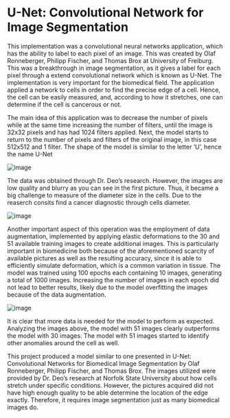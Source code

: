 # U-Net: Convolutional Network for Image Segmentation

  This implementation was a convolutional neural networks application, which has the ability to label to each pixel of an image. This was created by Olaf Ronneberger, Philipp Fischer, and Thomas Brox at University of Freiburg. This was a breakthrough in image segmentation, as it gives a label for each pixel through a extend convolutional network which is known as U-Net. The implementation is very important for the biomedical field. The application applied a network to cells in order to find the precise edge of a cell. Hence, the cell can be easily measured, and, according to how it stretches, one can determine if the cell is cancerous or not. 

  The main idea of this application was to decrease the number of pixels while at the same time increasing the number of filters, until the image is 32x32 pixels and has had 1024 filters applied. Next, the model starts to return to the number of pixels and filters of the original image, in this case 512x512 and 1 filter. The shape of the model is similar to the letter ‘U’, hence the name U-Net
  
 ![image](https://user-images.githubusercontent.com/75848451/152475561-8b1f7f5b-ba73-4adb-99db-953bd7efc9b0.png)

  The data was obtained through Dr. Deo’s research. However, the images are low quality and blurry as you can see in the first picture. Thus, it became a big challenge to measure  of the diameter size in the cells. Due to the reaserch consits find a cancer diagnostic through cells diameter.  
 
 ![image](https://user-images.githubusercontent.com/75848451/152476190-5945cdf6-f24b-42a4-8e31-f88b4e1b2c9a.png)

  Another important aspect of this operation was the employment of data augmentation, implemented by applying elastic deformations to the 30 and 51 available training images to create additional images. This is particularly important in biomedicine both because of the aforementioned scarcity of available pictures as well as the resulting accuracy, since it is able to efficiently simulate deformation, which is a common variation in tissue. The model was trained using 100 epochs each containing 10 images, generating a total of 1000 images. Increasing the number of images in each epoch did not lead to better results, likely due to the model overfitting the images because of the data augmentation. 
  
 ![image](https://user-images.githubusercontent.com/75848451/152476293-da47153a-e8af-4dfd-b0f2-d65fb81237c2.png)

  It is clear that more data is needed for the model to perform as expected. Analyzing the images above, the model with 51 images clearly outperforms the model with 30 images. The model with 51 images started to identify other anomalies around the cell as well. 
  
  This project produced a model similar to one presented in U-Net: Convolutional Networks for Biomedical Image Segmentation by Olaf Ronneberger, Philipp Fischer, and Thomas Brox. The images utilized were provided by Dr. Deo’s research at Norfolk State University about how cells stretch under specific conditions. However, the pictures acquired did not have high enough quality to be able determine the location of the edge exactly. Therefore, it requires image segmentation just as many biomedical images do. 
